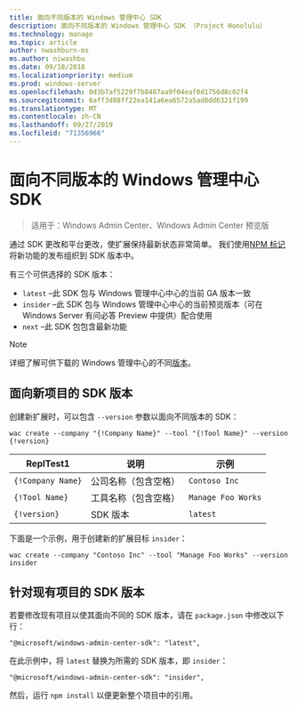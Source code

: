 ```yaml
---
title: 面向不同版本的 Windows 管理中心 SDK
description: 面向不同版本的 Windows 管理中心 SDK （Project Honolulu）
ms.technology: manage
ms.topic: article
author: nwashburn-ms
ms.author: niwashbu
ms.date: 09/18/2018
ms.localizationpriority: medium
ms.prod: windows-server
ms.openlocfilehash: 0d3b7af5229f7b8487aa9f04eaf0d1756d8c02f4
ms.sourcegitcommit: 6aff3d88ff22ea141a6ea6572a5ad8dd6321f199
ms.translationtype: MT
ms.contentlocale: zh-CN
ms.lasthandoff: 09/27/2019
ms.locfileid: "71356966"
---
```

# <a name="target-a-different-version-of-the-windows-admin-center-sdk"></a>面向不同版本的 Windows 管理中心 SDK

>适用于：Windows Admin Center、Windows Admin Center 预览版

通过 SDK 更改和平台更改，使扩展保持最新状态非常简单。  我们使用[NPM 标记](https://www.npmjs.com/package/@microsoft/windows-admin-center-sdk)将新功能的发布组织到 SDK 版本中。

有三个可供选择的 SDK 版本：

* ```latest``` –此 SDK 包与 Windows 管理中心中心的当前 GA 版本一致
* ```insider``` –此 SDK 包与 Windows 管理中心中心的当前预览版本（可在 Windows Server 有问必答 Preview 中提供）配合使用
* ```next``` –此 SDK 包包含最新功能

> [!NOTE]
> 详细了解可供下载的 Windows 管理中心的不同[版本](https://aka.ms/WACDownloadPage)。

## <a name="targeting-sdk-version-on-a-new-project"></a>面向新项目的 SDK 版本

创建新扩展时，可以包含 ```--version``` 参数以面向不同版本的 SDK：

```
wac create --company "{!Company Name}" --tool "{!Tool Name}" --version {!version}
```

| ReplTest1 | 说明 | 示例 |
| ----- | ----------- | ------- |
| ```{!Company Name}``` | 公司名称（包含空格） | ```Contoso Inc``` |
| ```{!Tool Name}``` | 工具名称（包含空格） | ```Manage Foo Works``` |
| ```{!version}``` | SDK 版本 | ```latest``` |

下面是一个示例，用于创建新的扩展目标 ```insider```：

```
wac create --company "Contoso Inc" --tool "Manage Foo Works" --version insider
```

## <a name="targeting-sdk-version-on-an-existing-project"></a>针对现有项目的 SDK 版本

若要修改现有项目以使其面向不同的 SDK 版本，请在 ```package.json``` 中修改以下行：

```
"@microsoft/windows-admin-center-sdk": "latest",
```
在此示例中，将 ```latest``` 替换为所需的 SDK 版本，即 ```insider```：

```
"@microsoft/windows-admin-center-sdk": "insider",
```

然后，运行 ```npm install``` 以便更新整个项目中的引用。